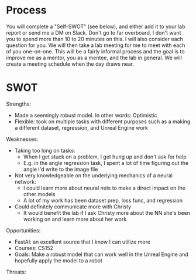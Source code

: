 # Process
You will complete a "Self-SWOT" (see below), and either add it to your lab report or send me a DM on Slack. Don't go to far overboard, I don't want you to spend more than 10 to 20 minutes on this. I will also consider each question for you. We will then take a lab meeting for me to meet with each of you one-on-one. This will be a fairly informal process and the goal is to improve me as a mentor, you as a mentee, and the lab in general.
We will create a meeting schedule when the day draws near.
# SWOT

Strengths:

- Made a seemingly robust model. In other words: Optimistic 
- Flexible: took on multiple tasks with different purposes such as a making a different dataset,
regression, and Unreal Engine work

Weaknesses:

- Taking too long on tasks:
    - When I get stuck on a problem, I get hung up and don't ask for help 
    - E.g. in the angle regression task, I spent a lot of time figuring out the  
    angle I'd write to the image file
- Not very knowledgeable on the underlying mechanics of a neural network: 
    - I could learn more about neural nets to make a direct impact on the other models
    - A lot of my work has been dataset prep, loss func, and regression
- Could definitely communicate more with Christy
    - It would benefit the lab if I ask Christy more about the NN she's been working on and
    learn more about her work

Opportunities:

- FastAI: an excellent source that I know I can utilize more
- Courses: CS152
- Goals: Make a robust model that can work well in the Unreal Engine and hopefully apply the model to a robot

Threats:
